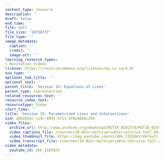 ```yaml
---
content_type: resource
description: ''
draft: false
end_time: ''
file: null
file_size: '19736737'
file_type: ''
image_metadata:
  caption: ''
  credit: ''
  image-alt: ''
learning_resource_types:
- Recitation Videos
license: https://creativecommons.org/licenses/by-nc-sa/4.0/
ocw_type: ''
optional_tab_title: ''
optional_text: ''
parent_title: 'Session 15: Equations of Lines'
parent_type: CourseSection
related_resources_text: ''
resource_index_text: ''
resourcetype: Video
start_time: ''
title: 'Session 15: Parametrized Lines and Intersections'
uid: a56285bc-cc4c-8933-9711-df6a4858c35d
video_files:
  archive_url: http://www.archive.org/download/MIT18_02SCF10/MIT18_02SCF10Rec_13_300k.mp4
  video_captions_file: /courses/18-02sc-multivariable-calculus-fall-2010/c50ff23b28ad5134aaed7d6d866b1a21_dUk_I1E5QxY.vtt
  video_thumbnail_file: https://img.youtube.com/vi/dUk_I1E5QxY/default.jpg
  video_transcript_file: /courses/18-02sc-multivariable-calculus-fall-2010/f6088f3022bfaa30d6e3384939bc36df_dUk_I1E5QxY.pdf
video_metadata:
  youtube_id: dUk_I1E5QxY
---
```

